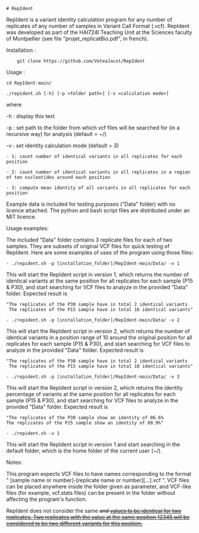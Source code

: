	# RepIdent

RepIdent is a variant identity calculation program for any number of replicates of any number of samples in Variant Call Format (.vcf). RepIdent was developed as part of the HAI724I Teaching Unit at the Sciences faculty of Montpellier (see file "projet_replicatBio.pdf", in french). 


Installation : 

		git clone https://github.com/VeteaJacot/RepIdent
		

Usage : 

	cd RepIdent-main/

	./repident.sh [-h] [-p <folder path>] [-v <calculation mode>] 

where

   -h : display this text

   -p : set path to the folder from which vcf files will be searched for (in a recursive way) for analysis (default = ~/)

   -v : set identity calculation mode (default = 3)
                
   	- 1: count number of identical variants in all replicates for each position

   	- 2: count number of identical variants in all replicates in a region of ten nucleotides around each position 

   	- 3: compute mean identity of all variants in all replicates for each position
         
            
Example data is included for testing purposes ("Data" folder) with no licence attached. The python and bash script files are distributed under an MIT licence.


Usage examples:

The included "Data" folder contains 3 replicate files for each of two samples. They are subsets of original VCF files for quick testing of RepIdent. Here are some examples of uses of the program using those files:

	- ./repident.sh -p [installation_folder]/RepIdent-main/Data/ -v 1

This will start the RepIdent script in version 1, which returns the number of identical variants at the same position for all replicates for each sample (P15 & P30), and start searching for VCF files to analyze in the provided "Data" folder. Expected result is
	
	"The replicates of the P30 sample have in total 2 identical variants
	 The replicates of the P15 sample have in total 16 identical variants"
		 
	- ./repident.sh -p [installation_folder]/RepIdent-main/Data/ -v 2

This will start the RepIdent script in version 2, which returns the number of identical variants in a position range of 10 around the original position for all replicates for each sample (P15 & P30), and start searching for VCF files to analyze in the provided "Data" folder. Expected result is
	
	"The replicates of the P30 sample have in total 2 identical variants
	 The replicates of the P15 sample have in total 18 identical variants"
		 
	- ./repident.sh -p [installation_folder]/RepIdent-main/Data/ -v 3

This will start the RepIdent script in version 2, which returns the identity percentage of variants at the same position for all replicates for each sample (P15 & P30), and start searching for VCF files to analyze in the provided "Data" folder. Expected result is
	
	"The replicates of the P30 sample show an identity of 06.6%
	The replicates of the P15 sample show an identity of 09.9%"

	- ./repident.sh -v 1

This will start the RepIdent script in version 1 and start searching in the default folder, which is the home folder of the current user (~/).

	
Notes:

This program expects VCF files to have names corresponding to the format " [sample name or number]-[replicate name or number][...].vcf ". VCF files can be placed anywhere inside the folder given as parameter, and VCF-like files (for example, vcf.stats files) can be present in the folder without affecting the program's function.

RepIdent does not consider the same <DEL> and <INS> values to be identical for two replicates. Two replicates with the value <DEL> at the same position 12345 will be considered to be two different variants for this position.

